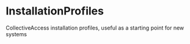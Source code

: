 # InstallationProfiles
CollectiveAccess installation profiles, useful as a starting point for new systems
